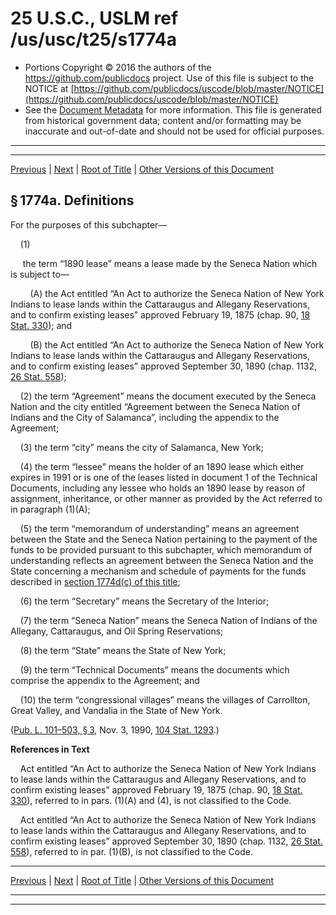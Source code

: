 ---
---

# 25 U.S.C., USLM ref /us/usc/t25/s1774a

* Portions Copyright © 2016 the authors of the https://github.com/publicdocs project.
  Use of this file is subject to the NOTICE at [https://github.com/publicdocs/uscode/blob/master/NOTICE](https://github.com/publicdocs/uscode/blob/master/NOTICE)
* See the [Document Metadata](././../../../../..//README.md) for more information.
  This file is generated from historical government data; content and/or formatting may be inaccurate and out-of-date and should not be used for official purposes.

----------
----------

[Previous](./../../../../..//us/usc/t25/ch19/schVIII/m__us_usc_t25_s1774.md) | [Next](./../../../../..//us/usc/t25/ch19/schVIII/m__us_usc_t25_s1774b.md) | [Root of Title](./../../../../../) | [Other Versions of this Document](https://publicdocs.github.io/go/links?ns=uslm&ref=%2Fus%2Fusc%2Ft25%2Fs1774a)

## § 1774a. Definitions

For the purposes of this subchapter—

    (1)

     the term “1890 lease” means a lease made by the Seneca Nation which is subject to—

        (A) the Act entitled “An Act to authorize the Seneca Nation of New York Indians to lease lands within the Cattaraugus and Allegany Reservations, and to confirm existing leases” approved February 19, 1875 (chap. 90, [18 Stat. 330][/us/stat/18/330]); and

        (B) the Act entitled “An Act to authorize the Seneca Nation of New York Indians to lease lands within the Cattaraugus and Allegany Reservations, and to confirm existing leases” approved September 30, 1890 (chap. 1132, [26 Stat. 558][/us/stat/26/558]);

    (2) the term “Agreement” means the document executed by the Seneca Nation and the city entitled “Agreement between the Seneca Nation of Indians and the City of Salamanca”, including the appendix to the Agreement;

    (3) the term “city” means the city of Salamanca, New York;

    (4) the term “lessee” means the holder of an 1890 lease which either expires in 1991 or is one of the leases listed in document 1 of the Technical Documents, including any lessee who holds an 1890 lease by reason of assignment, inheritance, or other manner as provided by the Act referred to in paragraph (1)(A);

    (5) the term “memorandum of understanding” means an agreement between the State and the Seneca Nation pertaining to the payment of the funds to be provided pursuant to this subchapter, which memorandum of understanding reflects an agreement between the Seneca Nation and the State concerning a mechanism and schedule of payments for the funds described in [section 1774d(c) of this title][/us/usc/t25/s1774d/c];

    (6) the term “Secretary” means the Secretary of the Interior;

    (7) the term “Seneca Nation” means the Seneca Nation of Indians of the Allegany, Cattaraugus, and Oil Spring Reservations;

    (8) the term “State” means the State of New York;

    (9) the term “Technical Documents” means the documents which comprise the appendix to the Agreement; and

    (10) the term “congressional villages” means the villages of Carrollton, Great Valley, and Vandalia in the State of New York.

([Pub. L. 101–503, § 3][/us/pl/101/503/s3], Nov. 3, 1990, [104 Stat. 1293][/us/stat/104/1293].)

 __References in Text__ 

    Act entitled “An Act to authorize the Seneca Nation of New York Indians to lease lands within the Cattaraugus and Allegany Reservations, and to confirm existing leases” approved February 19, 1875 (chap. 90, [18 Stat. 330][/us/stat/18/330]), referred to in pars. (1)(A) and (4), is not classified to the Code.

    Act entitled “An Act to authorize the Seneca Nation of New York Indians to lease lands within the Cattaraugus and Allegany Reservations, and to confirm existing leases” approved September 30, 1890 (chap. 1132, [26 Stat. 558][/us/stat/26/558]), referred to in par. (1)(B), is not classified to the Code.

----------

[Previous](./../../../../..//us/usc/t25/ch19/schVIII/m__us_usc_t25_s1774.md) | [Next](./../../../../..//us/usc/t25/ch19/schVIII/m__us_usc_t25_s1774b.md) | [Root of Title](./../../../../../) | [Other Versions of this Document](https://publicdocs.github.io/go/links?ns=uslm&ref=%2Fus%2Fusc%2Ft25%2Fs1774a)

----------
----------

[/us/stat/18/330]: https://publicdocs.github.io/go/links?ns=uslm&ref=%2Fus%2Fstat%2F18%2F330
[/us/stat/26/558]: https://publicdocs.github.io/go/links?ns=uslm&ref=%2Fus%2Fstat%2F26%2F558
[/us/usc/t25/s1774d/c]: https://publicdocs.github.io/go/links?ns=uslm&ref=%2Fus%2Fusc%2Ft25%2Fs1774d%2Fc
[/us/pl/101/503/s3]: https://publicdocs.github.io/go/links?ns=uslm&ref=%2Fus%2Fpl%2F101%2F503%2Fs3
[/us/stat/104/1293]: https://publicdocs.github.io/go/links?ns=uslm&ref=%2Fus%2Fstat%2F104%2F1293
[/us/stat/18/330]: https://publicdocs.github.io/go/links?ns=uslm&ref=%2Fus%2Fstat%2F18%2F330
[/us/stat/26/558]: https://publicdocs.github.io/go/links?ns=uslm&ref=%2Fus%2Fstat%2F26%2F558


